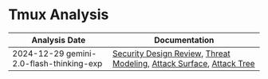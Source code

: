 # Tmux Analysis
| Analysis Date | Documentation |
|---------------|---------------|
| 2024-12-29 gemini-2.0-flash-thinking-exp | [Security Design Review](tmux/tmux/2024-12-29-gemini-2.0-flash-thinking-exp/sec-design.md), [Threat Modeling](tmux/tmux/2024-12-29-gemini-2.0-flash-thinking-exp/threat-modeling.md), [Attack Surface](tmux/tmux/2024-12-29-gemini-2.0-flash-thinking-exp/attack-surface.md), [Attack Tree](tmux/tmux/2024-12-29-gemini-2.0-flash-thinking-exp/attack-tree.md) |